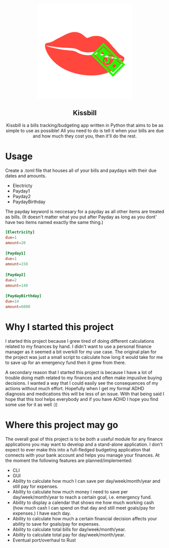 <p align='center'>
  <img src=https://github.com/Unicornssss7428/kissbill/blob/main/images/kiss_bill.png title='Kissbill Logo' width='300' height='300'>
</p>
<h2 align='center'>Kissbill</h2>
<p align='center'>Kissbill is a bills tracking/budgeting app written in Python that aims to be as simple to use as possible! All you need to do is tell it when your bills are due and how much they cost you, then it'll do the rest.</p>


# Usage

Create a .toml file that houses all of your bills and paydays with their due dates and amounts.
- Electricty
- Payday1
- Payday2
- PaydayBirthday

The payday keyword is neccesary for a payday as  all other items are treated as bills.
(It doesn't matter what you put after Payday as long as you dont' have two items named exactly the same thing.)

```toml
[Electricity]
due=1
amount=20

[Payday1]
due=1
amount=150

[Payday2]
due=2
amount=140

[PaydayBirthday]
due=14
amount=6000
```


# Why I started this project
I started this project because I grew tired of doing different calculations related to my finances by hand. I didn't want to use a personal finance manager as it seemed a bit overkill for my use case. The original plan for the project was just a small script to calculate
how long it would take for me to save up for an emergency fund then it grew from there. 

A secondary reason that I started this project is because I have a lot of trouble doing math related to my finances and often make impuslive buying decisions. I wanted a way that I could easily see the consequences of my actions without much effort. Hopefully when I get my formal ADHD diagnosis and medications this will be less of an issue. With that being said I hope that this tool helps everybody and if you have ADHD I hope you find some use for it as well :))

# Where this project may go
The overall goal of this project is to be both a useful module for any finance applications you may want to develop and a stand-alone application. 
I don't expect to ever make this into a full-fledged budgeting application that connects with your bank account and helps you manage your finances. At the moment the following features are planned/implemented:

- CLI
- GUI
- Ability to calculate how much I can save per day/week/month/year and still pay for expenses.
- Ability to calculate how much money I need to save per day/week/month/year to reach a certain goal, i.e. emergency fund.
- Ability to display a calendar that shows me how much working cash (how much cash I can spend on that day and still meet goals/pay for expenses.) I have each day.
- Ability to calculate how much a certain financial decision affects your ability to save for goals/pay for expenses.
- Ability to calculate total bills for day/week/month/year.
- Ability to calculate total pay for day/week/month/year.
- Eventual port/overhaul to Rust

